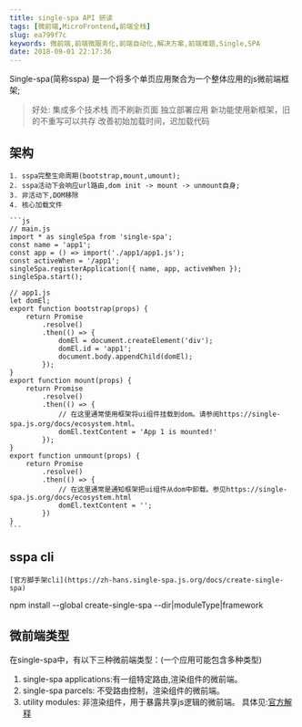 ```yaml
---
title: single-spa API 研读
tags: [微前端,MicroFrontend,前端全栈]
slug: ea799f7c
keywords: 微前端,前端微服务化,前端自动化,解决方案,前端难题,Single,SPA
date: 2018-09-01 22:17:36
---
```


Single-spa(简称sspa) 是一个将多个单页应用聚合为一个整体应用的js微前端框架;

> 好处:
    集成多个技术栈 而不刷新页面
    独立部署应用
    新功能使用新框架，旧的不重写可以共存
    改善初始加载时间，迟加载代码

## 架构

    1. sspa完整生命周期(bootstrap,mount,umount);
    2. sspa活动下会响应url路由,dom init -> mount -> unmount自身;
    3. 非活动下,DOM移除
    4. 核心加载文件

    ```js
    // main.js
    import * as singleSpa from 'single-spa';
    const name = 'app1';
    const app = () => import('./app1/app1.js');
    const activeWhen = '/app1';
    singleSpa.registerApplication({ name, app, activeWhen });
    singleSpa.start();

    // app1.js
    let domEl;
    export function bootstrap(props) {
        return Promise
            .resolve()
            .then(() => {
                domEl = document.createElement('div');
                domEl.id = 'app1';
                document.body.appendChild(domEl);
            });
    }
    export function mount(props) {
        return Promise
            .resolve()
            .then(() => {
                // 在这里通常使用框架将ui组件挂载到dom。请参阅https://single-spa.js.org/docs/ecosystem.html。
                domEl.textContent = 'App 1 is mounted!'
            });
    }
    export function unmount(props) {
        return Promise
            .resolve()
            .then(() => {
                // 在这里通常是通知框架把ui组件从dom中卸载。参见https://single-spa.js.org/docs/ecosystem.html
                domEl.textContent = '';
            })
    }
    ```

## sspa cli

    [官方脚手架cli](https://zh-hans.single-spa.js.org/docs/create-single-spa)
npm install --global create-single-spa
--dir|moduleType|framework

## 微前端类型

在single-spa中，有以下三种微前端类型：(一个应用可能包含多种类型)

 1. single-spa applications:有一组特定路由,渲染组件的微前端。
 2. single-spa parcels: 不受路由控制，渲染组件的微前端。
 3. utility modules: 非渲染组件，用于暴露共享js逻辑的微前端。
具体见:[官方解释](https://zh-hans.single-spa.js.org/docs/module-types)      
